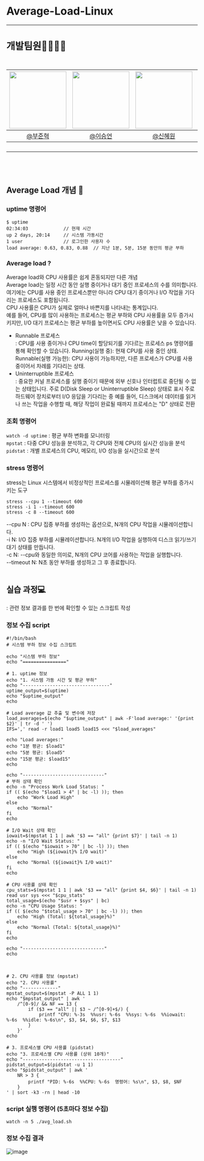 # Average-Load-Linux

---

<h2 style="font-size: 25px;"> 개발팀원👨‍👨‍👧‍👦<br>
<br>

|<img src="https://avatars.githubusercontent.com/u/127727927?v=4" width="150" height="150"/>|<img src="https://avatars.githubusercontent.com/u/90971532?v=4" width="150" height="150"/>|<img src="https://avatars.githubusercontent.com/u/98442485?v=4" width="150" height="150"/>|<img src="https://avatars.githubusercontent.com/u/66353700?v=4" width="150" height="150"/>|
|:-:|:-:|:-:|:-:|
|[@부준혁](https://github.com/BooJunhyuk)|[@이승언](https://github.com/seungunleeee)|[@신혜원](https://github.com/haewoni)|[@이연희](https://github.com/LeeYeonhee-00)|

---

<br>

## Average Load 개념 :mag_right:

### uptime 명령어
```
$ uptime
02:34:03             // 현재 시간
up 2 days, 20:14     // 시스템 가동시간
1 user               // 로그인한 사용자 수
load average: 0.63, 0.83, 0.88  // 지난 1분, 5분, 15분 동안의 평균 부하
```
### Average load ?
Average load와 CPU 사용률은 쉽게 혼동되지만 다른 개념 <br>
Average load는 일정 시간 동안 실행 중이거나 대기 중인 프로세스의 수를 의미합니다. 여기에는 CPU를 사용 중인 프로세스뿐만 아니라 CPU 대기 중이거나 I/O 작업을 기다리는 프로세스도 포함됩니다. <br>
CPU 사용률은 CPU가 실제로 얼마나 바쁜지를 나타내는 통계입니다. <br>
예를 들어, CPU를 많이 사용하는 프로세스는 평균 부하와 CPU 사용률을 모두 증가시키지만, I/O 대기 프로세스는 평균 부하를 높이면서도 CPU 사용률은 낮을 수 있습니다. <br>

- Runnable 프로세스 <br>
: CPU를 사용 중이거나 CPU time이 할당되기를 기다르는 프로세스
ps 명령어를 통해 확인할 수 있습니다.
Running(실행 중): 현재 CPU를 사용 중인 상태.
Runnable(실행 가능한): CPU 사용이 가능하지만, 다른 프로세스가 CPU를 사용 중이어서 차례를 기다리는 상태.<br>
- Uninterruptible 프로세스 <br>
: 중요한 커널 프로세스를 실행 중이기 때문에 외부 신호나 인터럽트로 중단될 수 없는 상태입니다.
주로 D(Disk Sleep or Uninterruptible Sleep) 상태로 표시
주로 하드웨어 장치로부터 I/O 응답을 기다리는 중
예를 들어, 디스크에서 데이터를 읽거나 쓰는 작업을 수행할 때, 해당 작업이 완료될 때까지 프로세스는 "D" 상태로 전환

### 조회 명령어
```watch -d uptime``` : 평균 부하 변화를 모니터링<br>
```mpstat``` : 다중 CPU 성능을 분석하고, 각 CPU와 전체 CPU의 실시간 성능을 분석<br>
```pidstat``` : 개별 프로세스의 CPU, 메모리, I/O 성능을 실시간으로 분석<br>
### stress 명령어
stress는 Linux 시스템에서 비정상적인 프로세스를 시뮬레이션해 평균 부하를 증가시키는 도구
```
stress --cpu 1 --timeout 600
stress -i 1 --timeout 600
stress -c 8 --timeout 600
```
--cpu N : CPU 집중 부하를 생성하는 옵션으로, N개의 CPU 작업을 시뮬레이션합니다.<br>
-i N: I/O 집중 부하를 시뮬레이션합니다. N개의 I/O 작업을 실행하여 디스크 읽기/쓰기 대기 상태를 만듭니다.<br>
-c N: --cpu와 동일한 의미로, N개의 CPU 코어를 사용하는 작업을 실행합니다.<br>
--timeout N: N초 동안 부하를 생성하고 그 후 종료합니다.<br>
<br>

## 실습 과정💻
: 관련 정보 결과를 한 번에 확인할 수 있는 스크립트 작성 <br>
### 정보 수집 script
```
#!/bin/bash
# 시스템 부하 정보 수집 스크립트

echo "시스템 부하 정보"
echo "================"

# 1. uptime 정보
echo "1. 시스템 가동 시간 및 평균 부하"
echo "--------------------------------"
uptime_output=$(uptime)
echo "$uptime_output"
echo

# Load average 값 추출 및 변수에 저장
load_averages=$(echo "$uptime_output" | awk -F'load average:' '{print $2}' | tr -d ' ')
IFS=',' read -r load1 load5 load15 <<< "$load_averages"

echo "Load averages:"
echo "1분 평균: $load1"
echo "5분 평균: $load5"
echo "15분 평균: $load15"
echo

echo "------------------------------"
# 부하 상태 확인
echo -n "Process Work Load Status: "
if (( $(echo "$load1 > 4" | bc -l) )); then
    echo "Work Load High"
else
    echo "Normal"
fi
echo

# I/O Wait 상태 확인
iowait=$(mpstat 1 1 | awk '$3 == "all" {print $7}' | tail -n 1)
echo -n "I/O Wait Status: "
if (( $(echo "$iowait > 70" | bc -l) )); then
    echo "High (${iowait}% I/O wait)"
else
    echo "Normal (${iowait}% I/O wait)"
fi
echo

# CPU 사용률 상태 확인
cpu_stats=$(mpstat 1 1 | awk '$3 == "all" {print $4, $6}' | tail -n 1)
read usr sys <<< "$cpu_stats"
total_usage=$(echo "$usr + $sys" | bc)
echo -n "CPU Usage Status: "
if (( $(echo "$total_usage > 70" | bc -l) )); then
    echo "High (Total: ${total_usage}%)"
else
    echo "Normal (Total: ${total_usage}%)"
fi
echo

echo "------------------------------"
echo



# 2. CPU 사용률 정보 (mpstat)
echo "2. CPU 사용률"
echo "-------------"
mpstat_output=$(mpstat -P ALL 1 1)
echo "$mpstat_output" | awk '
    /^[0-9]/ && NF == 13 {
        if ($3 == "all" || $3 ~ /^[0-9]+$/) {
            printf "CPU: %-3s  %%usr: %-6s  %%sys: %-6s  %%iowait: %-6s  %%idle: %-6s\n", $3, $4, $6, $7, $13
        }
    }'
echo

# 3. 프로세스별 CPU 사용률 (pidstat)
echo "3. 프로세스별 CPU 사용률 (상위 10개)"
echo "------------------------------------"
pidstat_output=$(pidstat -u 1 1)
echo "$pidstat_output" | awk '
    NR > 3 {
        printf "PID: %-6s  %%CPU: %-6s  명령어: %s\n", $3, $8, $NF
    }
' | sort -k3 -rn | head -10
```
### script 실행 명령어 (5초마다 정보 수집)
```
watch -n 5 ./avg_load.sh
```
### 정보 수집 결과
![image](https://github.com/user-attachments/assets/72909b7d-5bd0-4aa5-8e60-66a144751ac9)





